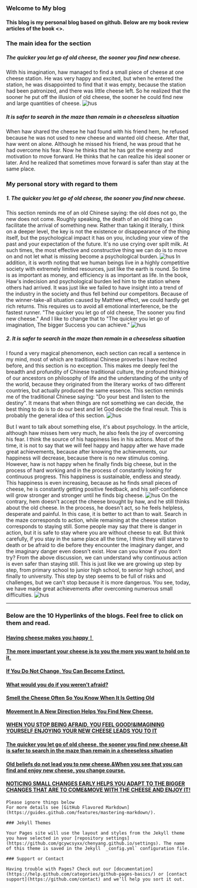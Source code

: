 ### Welcome to My blog

#### This blog is my personal blog based on github. Below are my book review articles of the book <<Who Moved My Cheese>>.

### The main idea for the section
##### The quicker you let go of old cheese, the sooner you find new cheese.
With his imagination, haw managed to find a small piece of cheese at one cheese station. He was very happy and excited, but when he entered the station, he was disappointed to find that it was empty, because the station had been patronized, and there was little cheese left. So he realized that the sooner he put off the illusion of old cheese, the sooner he could find new and large quantities of cheese.
![hus](https://ss0.bdstatic.com/70cFuHSh_Q1YnxGkpoWK1HF6hhy/it/u=3784047080,3540536574&fm=15&gp=0.jpg)
##### It is safer to search in the maze than remain in a cheeseless situation
When haw shared the cheese he had found with his friend hem, he refused because he was not used to new cheese and wanted old cheese. After that, haw went on alone. Although he missed his friend, he was proud that he had overcome his fear. Now he thinks that he has got the energy and motivation to move forward. He thinks that he can realize his ideal sooner or later. And he realized that sometimes move forward is safer than stay at the same place.

### My personal story with regard to them
##### 1. The quicker you let go of old cheese, the sooner you find new cheese.
This section reminds me of an old Chinese saying: the old does not go, the new does not come. Roughly speaking, the death of an old thing can facilitate the arrival of something new. Rather than taking it literally, I think on a deeper level, the key is not the existence or disappearance of the thing itself, but the psychological impact it has on you, including your view of the past and your expectation of the future. It's no use crying over spilt milk. At such times, the most effective and constructive thing we can do is to move on and not let what is missing become a psychological burden.
![hus](https://ss0.bdstatic.com/70cFvHSh_Q1YnxGkpoWK1HF6hhy/it/u=3342669949,2393827203&fm=26&gp=0.jpg)
In addition, it is worth noting that we human beings live in a highly competitive society with extremely limited resources, just like the earth is round. So time is as important as money, and efficiency is as important as life. In the book, Haw's indecision and psychological burden led him to the station where others had arrived. It was just like we failed to have insight into a trend of the industry in the society and thus fell behind our competitors. Because of the winner-take-all situation caused by Matthew effect, we could hardly get rich returns. This requires us to avoid all emotional interference, be the fastest runner.
"The quicker you let go of old cheese, The sooner you find new cheese." And I like to change that to "The quicker you let go of imagination, The bigger Success you can achieve."
![hus](https://timgsa.baidu.com/timg?image&quality=80&size=b9999_10000&sec=1605887106846&di=980caf14be501338e9112b707a87cd92&imgtype=0&src=http%3A%2F%2Fupcdn.mpres.51vv.com%2Fv_block%2Fe6b250d230908b7bb465912d28ec0ce1.jpg)


##### 2. It is safer to search in the maze than remain in a cheeseless situation
I found a very magical phenomenon, each section can recall a sentence in my mind, most of which are traditional Chinese proverbs I have recited before, and this section is no exception. This makes me deeply feel the breadth and profundity of Chinese traditional culture, the profound thinking of our ancestors on philosophy of life and the understanding of the unity of the world, because they originated from the literary works of two different countries, but actually produced the same essence. This section reminds me of the traditional Chinese saying: "Do your best and listen to the destiny".
It means that when things are not something we can decide, the best thing to do is to do our best and let God decide the final result. This is probably the general idea of this section.
![hus](https://ss1.bdstatic.com/70cFvXSh_Q1YnxGkpoWK1HF6hhy/it/u=4257502590,334040909&fm=26&gp=0.jpg)

But I want to talk about something else, it's about psychology. In the article, although haw misses hem very much, he also feels the joy of overcoming his fear. I think the source of his happiness lies in his actions. Most of the time, it is not to say that we will feel happy and happy after we have made great achievements, because after knowing the achievements, our happiness will decrease, because there is no new stimulus coming. However, haw is not happy when he finally finds big cheese, but in the process of hard working and in the process of constantly looking for continuous progress. This happiness is sustainable, endless and steady. This happiness is even increasing, because as he finds small pieces of cheese, he is constantly getting positive feedback, and his self-confidence will grow stronger and stronger until he finds big cheese.
![hus](https://ss0.bdstatic.com/70cFuHSh_Q1YnxGkpoWK1HF6hhy/it/u=2527461402,3079429934&fm=26&gp=0.jpg)
On the contrary, hem doesn't accept the cheese brought by haw, and he still thinks about the old cheese. In the process, he doesn't act, so he feels helpless, desperate and painful. In this case, it is better to act than to wait. Search in the maze corresponds to action, while remaining at the cheese station corresponds to staying still. Some people may say that there is danger in action, but it is safe to stay where you are without cheese to eat. But think carefully, if you stay in the same place all the time, I think they will starve to death or be afraid to die before they encounter the imaginary danger, and the imaginary danger even doesn't exist. How can you know if you don't try?
From the above discussion, we can understand why continuous action is even safer than staying still.
This is just like we are growing up step by step, from primary school to junior high school, to senior high school, and finally to university. This step by step seems to be full of risks and challenges, but we can't stop because it is more dangerous. You see, today, we have made great achievements after overcoming numerous small difficulties.
![hus](https://timgsa.baidu.com/timg?image&quality=80&size=b9999_10000&sec=1605889012574&di=b1248e990e645f5270065d0dd461d4c1&imgtype=0&src=http%3A%2F%2Fbpic.588ku.com%2Fback_pic%2F05%2F07%2F14%2F58597302df714aa.jpg)





---------------------------------------------------------------------------------------
### Below are the 10 Hyperlinks of the blogs. Feel free to click on them and read.
#### [Having cheese makes you happy！](https://gcywcsyxx.github.io/chenyang.github.io/blog1)
#### [The more important your cheese is to you the more you want to hold on to it.](https://gcywcsyxx.github.io/chenyang.github.io/blog2)
#### [If You Do Not Change, You Can Become Extinct.](https://gcywcsyxx.github.io/chenyang.github.io/blog3)
#### [What would you do if you weren’t afraid?](https://gcywcsyxx.github.io/chenyang.github.io/blog4)
#### [Smell the Cheese Often So You Know When It Is Getting Old](https://gcywcsyxx.github.io/chenyang.github.io/blog5)
#### [Movement In A New Direction Helps You Find New Cheese.](https://gcywcsyxx.github.io/chenyang.github.io/blog6)
#### [WHEN YOU STOP BEING AFRAID, YOU FEEL GOOD!&IMAGINING YOURSELF ENJOYING YOUR NEW CHEESE LEADS YOU TO IT](https://gcywcsyxx.github.io/chenyang.github.io/blog7)
#### [The quicker you let go of old cheese, the sooner you find new cheese.&It is safer to search in the maze than remain in a cheeseless situation](https://gcywcsyxx.github.io/chenyang.github.io/blog8)
#### [Old beliefs do not lead you to new cheese.&When you see that you can find and enjoy new cheese, you change course.](https://gcywcsyxx.github.io/chenyang.github.io/blog9)
#### [NOTICING SMALL CHANGES EARLY HELPS YOU ADAPT TO THE BIGGER CHANGES THAT ARE TO COME&MOVE WITH THE CHEESE AND ENJOY IT!](https://gcywcsyxx.github.io/chenyang.github.io/blog10)
















```
Please ignore things below
For more details see [GitHub Flavored Markdown](https://guides.github.com/features/mastering-markdown/).

### Jekyll Themes

Your Pages site will use the layout and styles from the Jekyll theme you have selected in your [repository settings](https://github.com/gcywcsyxx/chenyang.github.io/settings). The name of this theme is saved in the Jekyll `_config.yml` configuration file.

### Support or Contact

Having trouble with Pages? Check out our [documentation](https://help.github.com/categories/github-pages-basics/) or [contact support](https://github.com/contact) and we’ll help you sort it out.
